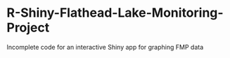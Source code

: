# R-Shiny-Flathead-Lake-Monitoring-Project
Incomplete code for an interactive Shiny app for graphing FMP data
